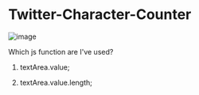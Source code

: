 # Twitter-Character-Counter


![image](https://user-images.githubusercontent.com/77357735/178675616-0daf89eb-2dc0-4f3d-b246-3623c2aef3be.png)


Which js function are I've used?
1. textArea.value;

2. textArea.value.length;
